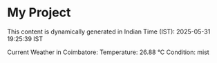 # My Project

This content is dynamically generated in Indian Time (IST): 2025-05-31 19:25:39 IST


Current Weather in Coimbatore:
Temperature: 26.88 °C
Condition: mist
